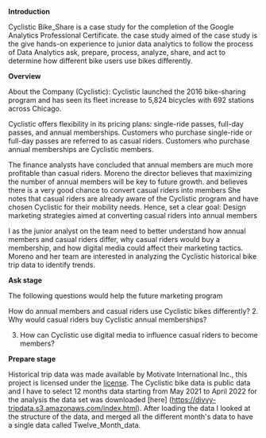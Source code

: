 **Introduction**

Cyclistic Bike_Share is a case study for the completion of the Google Analytics Professional Certificate. the case study aimed of the case study is the give hands-on experience to junior data analytics to follow the process of Data Analytics ask, prepare, process, analyze, share, and act to determine how different bike users use bikes differently.

**Overview**

About the Company (Cyclistic): Cyclistic launched the 2016 bike-sharing program and has seen its fleet increase to 5,824 bicycles with 692 stations across Chicago.

Cyclistic offers flexibility in its pricing plans: single-ride passes, full-day passes, and annual memberships. Customers who purchase single-ride or full-day passes are referred to as casual riders. Customers who purchase annual memberships are Cyclistic members.

The finance analysts have concluded that annual members are much more profitable than casual riders. Moreno the director believes that maximizing the number of annual members will be key to future growth. and believes there is a very good chance to convert casual riders into members She notes that casual riders are already aware of the Cyclistic program and have chosen Cyclistic for their mobility needs. Hence, set a clear goal: Design marketing strategies aimed at converting casual riders into annual members

I as the junior analyst on the team need to better understand how annual members and casual riders differ, why casual riders would buy a membership, and how digital media could affect their marketing tactics. Moreno and her team are interested in analyzing the Cyclistic historical bike trip data to identify trends.

**Ask stage**

The following questions would help the future marketing program

How do annual members and casual riders use Cyclistic bikes differently?
2. Why would casual riders buy Cyclistic annual memberships?

3. How can Cyclistic use digital media to influence casual riders to become members?

**Prepare stage**

Historical trip data was made available by Motivate International Inc., this project is licensed under the [license](https://github.com/CharlesBrendan/cyclistic_bike_ride/tree/main#:~:text=Inc.%20under%20this-,license,-.%20The%20Cyclistic%20bike). The Cyclistic bike data is public data and I have to select 12 months data starting from May 2021 to April 2022 for the analysis the data set was downloaded [here] (https://divvy-tripdata.s3.amazonaws.com/index.html). After loading the data I looked at the structure of the data, and merged all the different month's data to have a single data called Twelve_Month_data.

